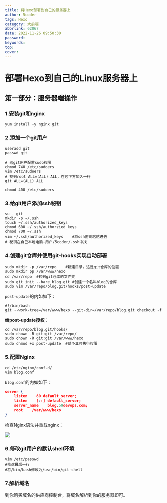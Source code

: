 ```yaml
---
title: 将Hexo部署到自己的服务器上
author: 5coder
tags: Hexo
category: 大前端
abbrlink: 62067
date: 2022-11-26 09:50:30
password:
keywords:
top:
cover:
---
```


# 部署Hexo到自己的Linux服务器上

## 第一部分：服务器端操作

### 1.安装git和nginx

```shell
yum install -y nginx git
```

### 2.添加一个git用户

```shell
useradd git
passwd git

# 给git用户配置sudo权限
chmod 740 /etc/sudoers
vim /etc/sudoers
# 找到root ALL=(ALL) ALL，在它下方加入一行
git ALL=(ALL) ALL

chmod 400 /etc/sudoers
```

### 3.给git用户添加ssh秘钥

```shell
su - git
mkdir -p ~/.ssh
touch ~/.ssh/authorized_keys
chmod 600 ~/.ssh/authorzied_keys
chmod 700 ~/.ssh
vim ~/.ssh/authorized_keys    #将ssh密钥粘贴进去
# 秘钥在自己本地电脑-用户/5coder/.ssh中找
```

### 4.创建git仓库并使用git-hooks实现自动部署

```shell
sudo mkdir -p /var/repo    #新建目录，这是git仓库的位置
sudo mkdir pp /var/www/hexo
cd /var/repo  #转到git仓库的文件夹
sudo git init --bare blog.git #创建一个名叫blog的仓库
sudo vim /var/repo/blog.git/hooks/post-update
```

`post-update`的内如如下：

```shell
#!/bin/bash
git --work-tree=/var/www/hexo --git-dir=/var/repo/blog.git checkout -f
```

**给post-update授权**：

```shell
cd /var/repo/blog.git/hooks/
sudo chown -R git:git /var/repo/
sudo chown -R git:git /var/www/hexo
sudo chmod +x post-update  #赋予其可执行权限
```

### 5.配置Nginx

```shell
cd /etc/nginx/conf.d/
vim blog.conf
```

`blog.conf`的内如如下：

```json
server {
    listen    80 default_server;
    listen    [::] default_server;
    server_name    blog.59devops.com;
    root    /var/www/hexo
}
```

检查Nginx语法并重载nginx：

![](http://5coder.cn/img/1669427779_a8f394610c1430143ec6d31d62013047.png)

### 6.修改git用户的默认shell环境

```shell
vim /etc/passwd
#修改最后一行
#将/bin/bash修改为/usr/bin/git-shell
```

### 7.解析域名

到你购买域名的供应商控制台，将域名解析到你的服务器即可。
